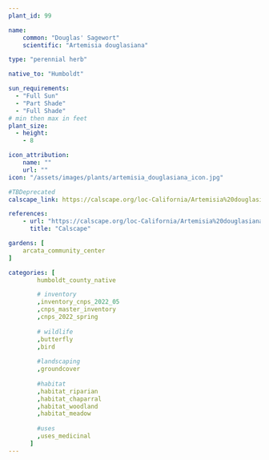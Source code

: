 ```yaml
---
plant_id: 99

name: 
    common: "Douglas' Sagewort"  
    scientific: "Artemisia douglasiana" 

type: "perennial herb"

native_to: "Humboldt"

sun_requirements:
  - "Full Sun"
  - "Part Shade"
  - "Full Shade"
# min then max in feet
plant_size:
  - height: 
    - 8

icon_attribution: 
    name: ""
    url: ""
icon: "/assets/images/plants/artemisia_douglasiana_icon.jpg"

#TBDeprecated
calscape_link: https://calscape.org/loc-California/Artemisia%20douglasiana(%20) 

references:
    - url: "https://calscape.org/loc-California/Artemisia%20douglasiana(%20)" 
      title: "Calscape"

gardens: [ 
    arcata_community_center
]

categories: [
        humboldt_county_native

        # inventory
        ,inventory_cnps_2022_05
        ,cnps_master_inventory
        ,cnps_2022_spring
        
        # wildlife
        ,butterfly
        ,bird
        
        #landscaping
        ,groundcover
    
        #habitat
        ,habitat_riparian
        ,habitat_chaparral
        ,habitat_woodland
        ,habitat_meadow
        
        #uses
        ,uses_medicinal
      ]
---
```








